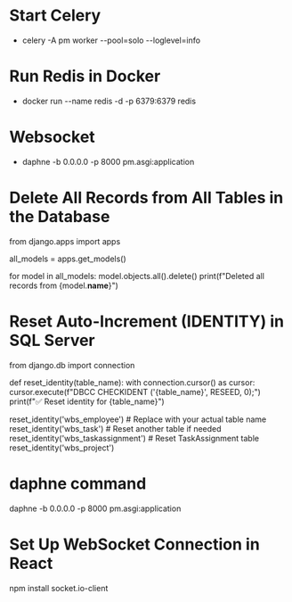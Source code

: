 # Start Celery
  - celery -A pm worker --pool=solo --loglevel=info

# Run Redis in Docker
  - docker run --name redis -d -p 6379:6379 redis


# Websocket

  - daphne -b 0.0.0.0 -p 8000 pm.asgi:application

# Delete All Records from All Tables in the Database

  from django.apps import apps

  all_models = apps.get_models()

  for model in all_models:
      model.objects.all().delete()
      print(f"Deleted all records from {model.__name__}")

# Reset Auto-Increment (IDENTITY) in SQL Server

  from django.db import connection

  def reset_identity(table_name):
        with connection.cursor() as cursor:
            cursor.execute(f"DBCC CHECKIDENT ('{table_name}', RESEED, 0);")
            print(f"✅ Reset identity for {table_name}")


  reset_identity('wbs_employee')  # Replace with your actual table name
  reset_identity('wbs_task')  # Reset another table if needed
  reset_identity('wbs_taskassignment')  # Reset TaskAssignment table
  reset_identity('wbs_project') 




# daphne command
daphne -b 0.0.0.0 -p 8000 pm.asgi:application

#  Set Up WebSocket Connection in React
npm install socket.io-client
